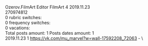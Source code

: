 Ozerov.FilmArt	Editor FilmArt 4 2019.11.23\
270974812\
0 rubric switches:\
0 frequency switches:\
0 vacations:\
Total posts amount: 1	Posts dates amount: 1\
2019.11.23 1 https://vk.com/mu_marvel?w=wall-17592208_72063 - \
